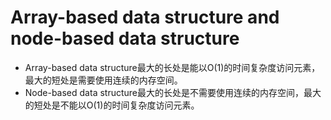 # Array-based data structure and node-based data structure

- Array-based data structure最大的长处是能以O(1)的时间复杂度访问元素，最大的短处是需要使用连续的内存空间。
- Node-based data structure最大的长处是不需要使用连续的内存空间，最大的短处是不能以O(1)的时间复杂度访问元素。
